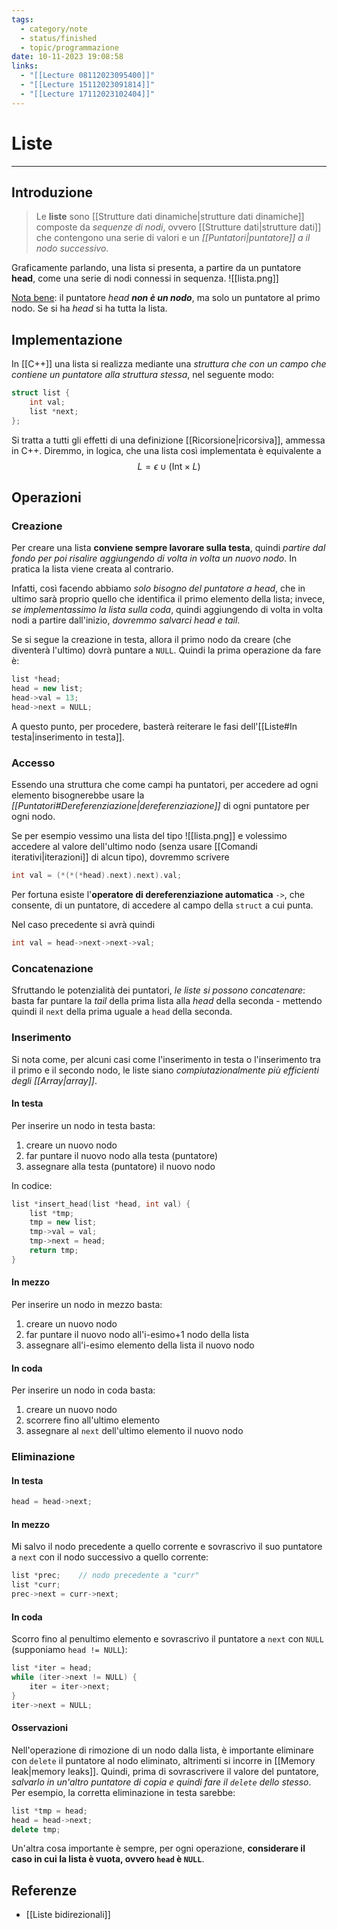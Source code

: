 ```yaml
---
tags:
  - category/note
  - status/finished
  - topic/programmazione
date: 10-11-2023 19:08:58
links:
  - "[[Lecture 08112023095400]]"
  - "[[Lecture 15112023091814]]"
  - "[[Lecture 17112023102404]]"
---
```

# Liste
---
## Introduzione
> Le **liste** sono [[Strutture dati dinamiche|strutture dati dinamiche]] composte da _sequenze di nodi_, ovvero [[Strutture dati|strutture dati]] che contengono una serie di valori e un _[[Puntatori|puntatore]] a il nodo successivo_.

Graficamente parlando, una lista si presenta, a partire da un puntatore **head**, come una serie di nodi connessi in sequenza.
![[lista.png]]

<u>Nota bene</u>: il puntatore _head **non è un nodo**_, ma solo un puntatore al primo nodo. Se si ha _head_ si ha tutta la lista.

## Implementazione
In [[C++]] una lista si realizza mediante una _struttura che con un campo che contiene un puntatore alla struttura stessa_, nel seguente modo:
```cpp
struct list {
	int val;
	list *next;
};
```

Si tratta a tutti gli effetti di una definizione [[Ricorsione|ricorsiva]], ammessa in C++. Diremmo, in logica, che una lista così implementata è equivalente a
$$L = \epsilon \cup (\text{Int} \times L)$$

## Operazioni
### Creazione
Per creare una lista **conviene sempre lavorare sulla testa**, quindi _partire dal fondo per poi risalire aggiungendo di volta in volta un nuovo nodo_. In pratica la lista viene creata al contrario.

Infatti, così facendo abbiamo _solo bisogno del puntatore a head_, che in ultimo sarà proprio quello che identifica il primo elemento della lista; invece, _se implementassimo la lista sulla coda_, quindi aggiungendo di volta in volta nodi a partire dall'inizio, _dovremmo salvarci head e tail_.

Se si segue la creazione in testa, allora il primo nodo da creare (che diventerà l'ultimo) dovrà puntare a `NULL`. Quindi la prima operazione da fare è:
```cpp
list *head;
head = new list;
head->val = 13;
head->next = NULL;
```

A questo punto, per procedere, basterà reiterare le fasi dell'[[Liste#In testa|inserimento in testa]].

### Accesso
Essendo una struttura che come campi ha puntatori, per accedere ad ogni elemento bisognerebbe usare la _[[Puntatori#Dereferenziazione|dereferenziazione]]_ di ogni puntatore per ogni nodo.

Se per esempio vessimo una lista del tipo
![[lista.png]]
e volessimo accedere al valore dell'ultimo nodo (senza usare [[Comandi iterativi|iterazioni]] di alcun tipo), dovremmo scrivere
```cpp
int val = (*(*(*head).next).next).val;
```

Per fortuna esiste l'**operatore di dereferenziazione automatica** `->`, che consente, di un puntatore, di accedere al campo della `struct` a cui punta.

Nel caso precedente si avrà quindi
```cpp
int val = head->next->next->val;
```

### Concatenazione
Sfruttando le potenzialità dei puntatori, _le liste si possono concatenare_: basta far puntare la _tail_ della prima lista alla _head_ della seconda - mettendo quindi il `next` della prima uguale a `head` della seconda.

### Inserimento
Si nota come, per alcuni casi come l'inserimento in testa o l'inserimento tra il primo e il secondo nodo, le liste siano _compiutazionalmente più efficienti degli [[Array|array]]_.
#### In testa
Per inserire un nodo in testa basta:
1. creare un nuovo nodo
2. far puntare il nuovo nodo alla testa (puntatore)
3. assegnare alla testa (puntatore) il nuovo nodo

In codice:
```cpp
list *insert_head(list *head, int val) {
	list *tmp;
	tmp = new list;
	tmp->val = val;
	tmp->next = head;
	return tmp;
}
```

#### In mezzo
Per inserire un nodo in mezzo basta:
1. creare un nuovo nodo
2. far puntare il nuovo nodo all'i-esimo+1 nodo della lista
3. assegnare all'i-esimo elemento della lista il nuovo nodo

#### In coda
Per inserire un nodo in coda basta:
1. creare un nuovo nodo
2. scorrere fino all'ultimo elemento
3. assegnare al `next` dell'ultimo elemento il nuovo nodo

### Eliminazione
#### In testa
```cpp
head = head->next;
```
#### In mezzo
Mi salvo il nodo precedente a quello corrente e sovrascrivo il suo puntatore a `next` con il nodo successivo a quello corrente:
```cpp
list *prec;    // nodo precedente a "curr"
list *curr;
prec->next = curr->next;
```

#### In coda
Scorro fino al penultimo elemento e sovrascrivo il puntatore a `next` con `NULL` (supponiamo `head != NULL`):
```cpp
list *iter = head;
while (iter->next != NULL) {
	iter = iter->next;
}
iter->next = NULL;
```

#### Osservazioni
Nell'operazione di rimozione di un nodo dalla lista, è importante eliminare con `delete` il puntatore al nodo eliminato, altrimenti si incorre in [[Memory leak|memory leaks]].
Quindi, prima di sovrascrivere il valore del puntatore, _salvarlo in un'altro puntatore di copia e quindi fare il `delete` dello stesso_. Per esempio, la corretta eliminazione in testa sarebbe:
```cpp
list *tmp = head;
head = head->next;
delete tmp;
```

Un'altra cosa importante è sempre, per ogni operazione, **considerare il caso in cui la lista è vuota, ovvero `head` è `NULL`**.

## Referenze
- [[Liste bidirezionali]]